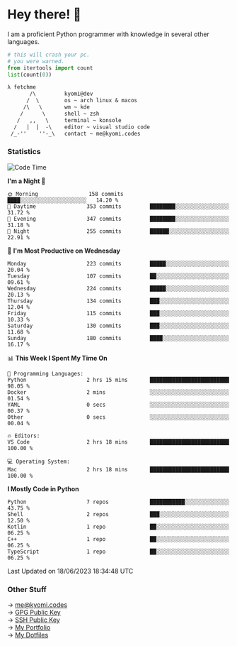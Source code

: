 # Hey there! 👋

I am a proficient Python programmer with knowledge in several other languages.

```py
# this will crash your pc.
# you were warned.
from itertools import count
list(count(0))
```

```txt
λ fetchme
       /\         kyomi@dev
      /  \        os ~ arch linux & macos
     /\   \       wm ~ kde
    /      \      shell ~ zsh
   /   ,,   \     terminal ~ konsole
  /   |  |  -\    editor ~ visual studio code
 /_-''    ''-_\   contact ~ me@kyomi.codes
```

### Statistics
<!--START_SECTION:waka-->
![Code Time](http://img.shields.io/badge/Code%20Time-159%20hrs%2055%20mins-blue)

**I'm a Night 🦉** 

```text
🌞 Morning                158 commits         ████░░░░░░░░░░░░░░░░░░░░░   14.20 % 
🌆 Daytime                353 commits         ████████░░░░░░░░░░░░░░░░░   31.72 % 
🌃 Evening                347 commits         ████████░░░░░░░░░░░░░░░░░   31.18 % 
🌙 Night                  255 commits         ██████░░░░░░░░░░░░░░░░░░░   22.91 % 
```
📅 **I'm Most Productive on Wednesday** 

```text
Monday                   223 commits         █████░░░░░░░░░░░░░░░░░░░░   20.04 % 
Tuesday                  107 commits         ██░░░░░░░░░░░░░░░░░░░░░░░   09.61 % 
Wednesday                224 commits         █████░░░░░░░░░░░░░░░░░░░░   20.13 % 
Thursday                 134 commits         ███░░░░░░░░░░░░░░░░░░░░░░   12.04 % 
Friday                   115 commits         ███░░░░░░░░░░░░░░░░░░░░░░   10.33 % 
Saturday                 130 commits         ███░░░░░░░░░░░░░░░░░░░░░░   11.68 % 
Sunday                   180 commits         ████░░░░░░░░░░░░░░░░░░░░░   16.17 % 
```


📊 **This Week I Spent My Time On** 

```text
💬 Programming Languages: 
Python                   2 hrs 15 mins       █████████████████████████   98.05 % 
Docker                   2 mins              ░░░░░░░░░░░░░░░░░░░░░░░░░   01.54 % 
YAML                     0 secs              ░░░░░░░░░░░░░░░░░░░░░░░░░   00.37 % 
Other                    0 secs              ░░░░░░░░░░░░░░░░░░░░░░░░░   00.04 % 

🔥 Editors: 
VS Code                  2 hrs 18 mins       █████████████████████████   100.00 % 

💻 Operating System: 
Mac                      2 hrs 18 mins       █████████████████████████   100.00 % 
```

**I Mostly Code in Python** 

```text
Python                   7 repos             ███████████░░░░░░░░░░░░░░   43.75 % 
Shell                    2 repos             ███░░░░░░░░░░░░░░░░░░░░░░   12.50 % 
Kotlin                   1 repo              ██░░░░░░░░░░░░░░░░░░░░░░░   06.25 % 
C++                      1 repo              ██░░░░░░░░░░░░░░░░░░░░░░░   06.25 % 
TypeScript               1 repo              ██░░░░░░░░░░░░░░░░░░░░░░░   06.25 % 
```




 Last Updated on 18/06/2023 18:34:48 UTC
<!--END_SECTION:waka-->

### Other Stuff

→ [me@kyomi.codes](mailto:me@kyomi.codes)\
→ [GPG Public Key](https://github.com/bitterteriyaki.gpg)\
→ [SSH Public Key](https://github.com/bitterteriyaki.keys)\
→ [My Portfolio](https://kyomi.codes)\
→ [My Dotfiles](https://github.com/bitterteriyaki/dotfiles)

